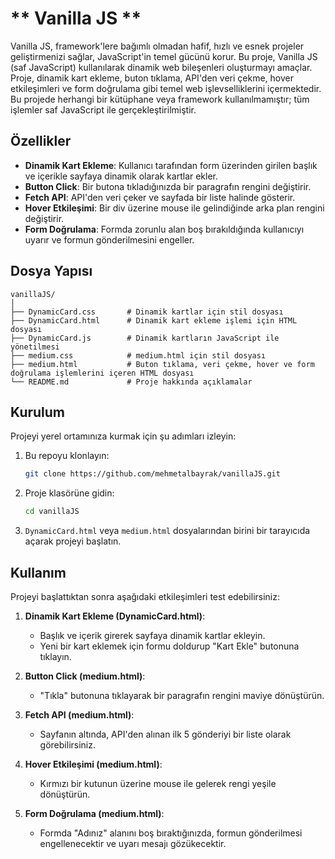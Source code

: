 
# ** Vanilla JS **
Vanilla JS, framework'lere bağımlı olmadan hafif, hızlı ve esnek projeler geliştirmenizi sağlar, JavaScript'in temel gücünü korur.
Bu proje, Vanilla JS (saf JavaScript) kullanılarak dinamik web bileşenleri oluşturmayı amaçlar. Proje, dinamik kart ekleme, buton tıklama, API'den veri çekme, hover etkileşimleri ve form doğrulama gibi temel web işlevselliklerini içermektedir. Bu projede herhangi bir kütüphane veya framework kullanılmamıştır; tüm işlemler saf JavaScript ile gerçekleştirilmiştir.

## **Özellikler**

- **Dinamik Kart Ekleme**: Kullanıcı tarafından form üzerinden girilen başlık ve içerikle sayfaya dinamik olarak kartlar ekler.
- **Button Click**: Bir butona tıkladığınızda bir paragrafın rengini değiştirir.
- **Fetch API**: API'den veri çeker ve sayfada bir liste halinde gösterir.
- **Hover Etkileşimi**: Bir div üzerine mouse ile gelindiğinde arka plan rengini değiştirir.
- **Form Doğrulama**: Formda zorunlu alan boş bırakıldığında kullanıcıyı uyarır ve formun gönderilmesini engeller.

## **Dosya Yapısı**

```
vanillaJS/
│
├── DynamicCard.css       # Dinamik kartlar için stil dosyası
├── DynamicCard.html      # Dinamik kart ekleme işlemi için HTML dosyası
├── DynamicCard.js        # Dinamik kartların JavaScript ile yönetilmesi
├── medium.css            # medium.html için stil dosyası
├── medium.html           # Buton tıklama, veri çekme, hover ve form doğrulama işlemlerini içeren HTML dosyası
└── README.md             # Proje hakkında açıklamalar
```

## **Kurulum**

Projeyi yerel ortamınıza kurmak için şu adımları izleyin:

1. Bu repoyu klonlayın:
   ```bash
   git clone https://github.com/mehmetalbayrak/vanillaJS.git
   ```

2. Proje klasörüne gidin:
   ```bash
   cd vanillaJS
   ```

3. `DynamicCard.html` veya `medium.html` dosyalarından birini bir tarayıcıda açarak projeyi başlatın.

## **Kullanım**

Projeyi başlattıktan sonra aşağıdaki etkileşimleri test edebilirsiniz:

1. **Dinamik Kart Ekleme (DynamicCard.html)**:
   - Başlık ve içerik girerek sayfaya dinamik kartlar ekleyin.
   - Yeni bir kart eklemek için formu doldurup "Kart Ekle" butonuna tıklayın.
   
2. **Button Click (medium.html)**:
   - "Tıkla" butonuna tıklayarak bir paragrafın rengini maviye dönüştürün.
   
3. **Fetch API (medium.html)**:
   - Sayfanın altında, API'den alınan ilk 5 gönderiyi bir liste olarak görebilirsiniz.
   
4. **Hover Etkileşimi (medium.html)**:
   - Kırmızı bir kutunun üzerine mouse ile gelerek rengi yeşile dönüştürün.
   
5. **Form Doğrulama (medium.html)**:
   - Formda "Adınız" alanını boş bıraktığınızda, formun gönderilmesi engellenecektir ve uyarı mesajı gözükecektir.

